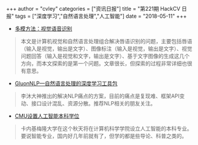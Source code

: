 +++
author = "cvley"
categories = ["资讯日报"]
title = "第221期 HackCV 日报"
tags = ["深度学习","自然语言处理","人工智能"]
date = "2018-05-11"
+++

- [多模方法：视觉语音识别](https://medium.com/mlreview/multi-modal-methods-part-one-49361832bc7e?from=hackcv&hmsr=hackcv.com&utm_medium=hackcv.com&utm_source=hackcv.com)

> 本文是计算机视觉和自然语言处理组合解决唇语识别的问题，主要包括唇语（输入是视觉，输出是文字）、图像标注（输入是视觉，输出是文字）、视觉问题回答（输入是视觉和文字，输出是文字）、基于文字图像的生成这几个方向，而本文探索的是第一个问题。文章很长，但探索的过程非常详细也很有意思。

- [GluonNLP—自然语言处理的深度学习工具包](https://zhuanlan.zhihu.com/p/36708892?from=hackcv&hmsr=hackcv.com&utm_medium=hackcv.com&utm_source=hackcv.com)

> 李沐大神推出的解决NLP痛点的方案，目前的痛点是复现难、框架API变动、接口设计混乱、资源分散。推荐NLP相关的朋友关注。

- [CMU设置人工智能本科学位](https://www.ml.cmu.edu/news/news-archive/2018/may/cmu-launches-bs-in-artificial-intelligence.html?from=hackcv&hmsr=hackcv.com&utm_medium=hackcv.com&utm_source=hackcv.com)

> 卡内基梅隆大学在这个秋天将在计算机科学学院设立人工智能的本科专业。要说智能专业，国内好几年前就有了，但学的都是些导论、科普之类的。

